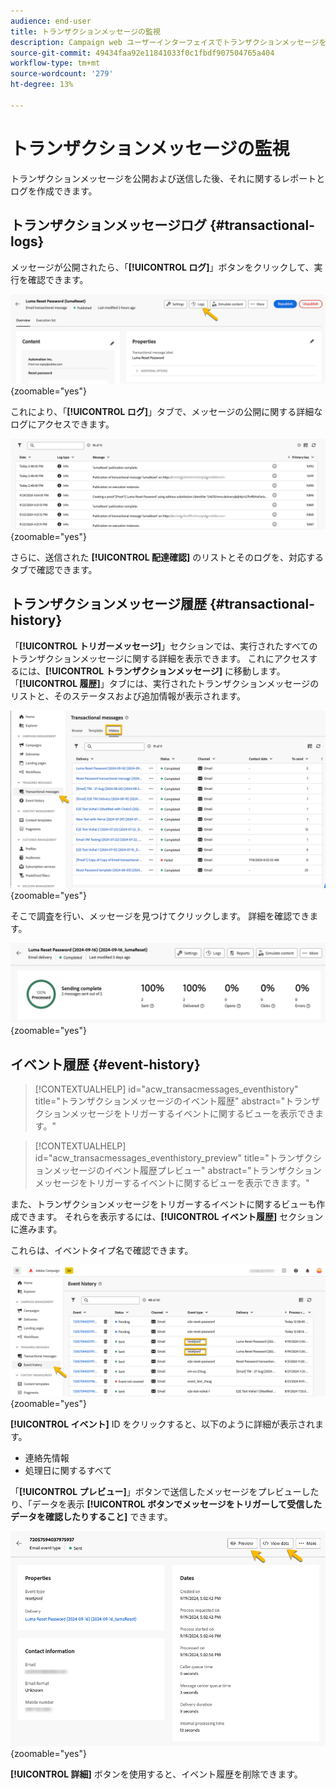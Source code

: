 ```yaml
---
audience: end-user
title: トランザクションメッセージの監視
description: Campaign web ユーザーインターフェイスでトランザクションメッセージを監視する方法を学ぶ
source-git-commit: 49434faa92e11841033f0c1fbdf907504765a404
workflow-type: tm+mt
source-wordcount: '279'
ht-degree: 13%

---
```


# トランザクションメッセージの監視

トランザクションメッセージを公開および送信した後、それに関するレポートとログを作成できます。

## トランザクションメッセージログ {#transactional-logs}

メッセージが公開されたら、「**[!UICONTROL ログ]**」ボタンをクリックして、実行を確認できます。

![](assets/transactional-logs.png){zoomable="yes"}

これにより、「**[!UICONTROL ログ]**」タブで、メッセージの公開に関する詳細なログにアクセスできます。

![](assets/transactional-logslist.png){zoomable="yes"}

さらに、送信された **[!UICONTROL 配達確認]** のリストとそのログを、対応するタブで確認できます。

## トランザクションメッセージ履歴 {#transactional-history}

「**[!UICONTROL トリガーメッセージ]**」セクションでは、実行されたすべてのトランザクションメッセージに関する詳細を表示できます。 これにアクセスするには、**[!UICONTROL トランザクションメッセージ]** に移動します。 「**[!UICONTROL 履歴]**」タブには、実行されたトランザクションメッセージのリストと、そのステータスおよび追加情報が表示されます。

![](assets/transactional-history.png){zoomable="yes"}

そこで調査を行い、メッセージを見つけてクリックします。
詳細を確認できます。

![](assets/transactional-reporting.png){zoomable="yes"}

## イベント履歴 {#event-history}

>[!CONTEXTUALHELP]
>id="acw_transacmessages_eventhistory"
>title="トランザクションメッセージのイベント履歴"
>abstract="トランザクションメッセージをトリガーするイベントに関するビューを表示できます。"

>[!CONTEXTUALHELP]
>id="acw_transacmessages_eventhistory_preview"
>title="トランザクションメッセージのイベント履歴プレビュー"
>abstract="トランザクションメッセージをトリガーするイベントに関するビューを表示できます。"

また、トランザクションメッセージをトリガーするイベントに関するビューも作成できます。
それらを表示するには、**[!UICONTROL イベント履歴]** セクションに進みます。

これらは、イベントタイプ名で確認できます。

![](assets/event-history.png){zoomable="yes"}

**[!UICONTROL イベント]** ID をクリックすると、以下のように詳細が表示されます。

* 連絡先情報
* 処理日に関するすべて

「**[!UICONTROL プレビュー]**」ボタンで送信したメッセージをプレビューしたり、「データを表示 **[!UICONTROL ボタンでメッセージをトリガーして受信したデータを確認したりすること]** できます。

![](assets/event-details.png){zoomable="yes"}

**[!UICONTROL 詳細]** ボタンを使用すると、イベント履歴を削除できます。
